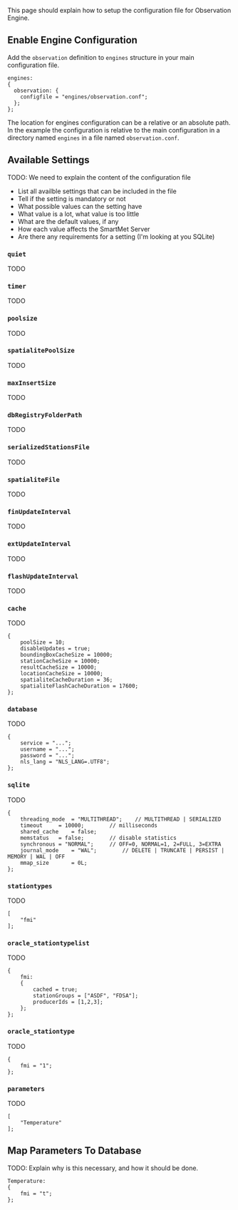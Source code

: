 This page should explain how to setup the configuration file for Observation Engine.

## Enable Engine Configuration

Add the `observation` definition to `engines` structure in your main configuration file.

```text
engines:
{
  observation: { 
    configfile = "engines/observation.conf";
  }; 
};
```

The location for engines configuration can be a relative or an absolute path. In the example the configuration is relative to the main configuration in a directory named `engines` in a file named `observation.conf`.

## Available Settings

TODO: We need to explain the content of the configuration file

* List all availble settings that can be included in the file
* Tell if the setting is mandatory or not
* What possible values can the setting have
* What value is a lot, what value is too little 
* What are the default values, if any
* How each value affects the SmartMet Server
* Are there any requirements for a setting (I'm looking at you SQLite)

### `quiet`

TODO

### `timer`

TODO

### `poolsize`

TODO

### `spatialitePoolSize`

TODO

### `maxInsertSize`

TODO

### `dbRegistryFolderPath`

TODO

### `serializedStationsFile`

TODO

### `spatialiteFile`

TODO


### `finUpdateInterval`

TODO


### `extUpdateInterval`

TODO

### `flashUpdateInterval`

TODO

### `cache`

TODO

```text
{
	poolSize = 10;
	disableUpdates = true;
	boundingBoxCacheSize = 10000;
	stationCacheSize = 10000;
	resultCacheSize = 10000;
	locationCacheSize = 10000;
	spatialiteCacheDuration = 36;
	spatialiteFlashCacheDuration = 17600;
};
```

### `database`

TODO

```text
{
	service = "...";
	username = "...";
	password = "...";
	nls_lang = "NLS_LANG=.UTF8";
};
```

### `sqlite`

TODO

```text
{
	threading_mode	= "MULTITHREAD";	// MULTITHREAD | SERIALIZED
	timeout		= 10000;		// milliseconds
	shared_cache	= false;
	memstatus	= false;		// disable statistics
	synchronous	= "NORMAL";		// OFF=0, NORMAL=1, 2=FULL, 3=EXTRA
	journal_mode	= "WAL";		// DELETE | TRUNCATE | PERSIST | MEMORY | WAL | OFF
	mmap_size       = 0L;
};
```


### `stationtypes`

TODO

```text
[
	"fmi"
];
```

### `oracle_stationtypelist`

TODO

```text
{
	fmi:
	{
		cached = true;
		stationGroups = ["ASDF", "FDSA"];
		producerIds = [1,2,3];
	};
};
```

### `oracle_stationtype`

TODO

```text
{
	fmi = "1";
};
```

### `parameters`

TODO

```text
[
	"Temperature"
];
```

## Map Parameters To Database

TODO: Explain why is this necessary, and how it should be done.

```text
Temperature:
{
	fmi = "t";
};
```
